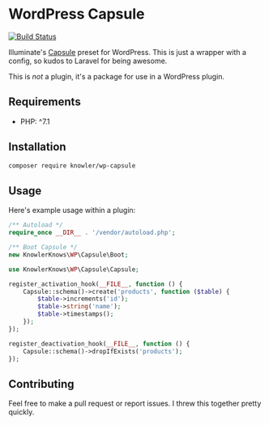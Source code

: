 # WordPress Capsule

[![Build Status](https://travis-ci.org/knowler/wp-capsule.svg?branch=master)](https://travis-ci.org/knowler/wp-capsule)

Illuminate's [Capsule] preset for WordPress. This is just a
wrapper with a config, so kudos to Laravel for being awesome. 

This is _not_ a plugin, it's a package for use in a WordPress
plugin.

[Capsule]: https://github.com/illuminate/database

## Requirements

* PHP: ^7.1

## Installation

```sh
composer require knowler/wp-capsule
```

## Usage

Here's example usage within a plugin:

```php
/** Autoload */
require_once __DIR__ . '/vendor/autoload.php';

/** Boot Capsule */
new KnowlerKnows\WP\Capsule\Boot;

use KnowlerKnows\WP\Capsule\Capsule;

register_activation_hook(__FILE__, function () {
    Capsule::schema()->create('products', function ($table) {
        $table->increments('id');
        $table->string('name');
        $table->timestamps();
    });
});

register_deactivation_hook(__FILE__, function () {
    Capsule::schema()->dropIfExists('products');
});
```

## Contributing

Feel free to make a pull request or report issues. I threw this
together pretty quickly.
